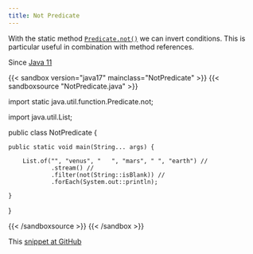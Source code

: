 ```yaml
---
title: Not Predicate
---
```


With the static method
 [`Predicate.not()`](https://docs.oracle.com/en/java/javase/17/docs/api/java.base/java/util/function/Predicate.html#not(java.util.function.Predicate)) we can
 invert conditions. This is particular useful in combination with method
 references.

Since [Java 11](/jdk/11/)

{{< sandbox version="java17" mainclass="NotPredicate" >}}
{{< sandboxsource "NotPredicate.java" >}}

import static java.util.function.Predicate.not;

import java.util.List;

public class NotPredicate {

	public static void main(String... args) {

		List.of("", "venus", "   ", "mars", " ", "earth") //
				.stream() //
				.filter(not(String::isBlank)) //
				.forEach(System.out::println);

	}

}

{{< /sandboxsource >}}
{{< /sandbox >}}

This [snippet at GitHub](https://github.com/marchof/io.javaalmanac.snippets/tree/master/src/main/java/io/javaalmanac/snippets/function/NotPredicate.java)
